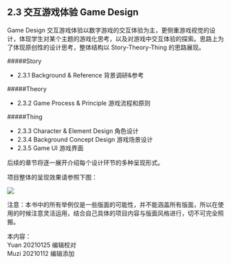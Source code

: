 ## 2.3 交互游戏体验 Game Design
Game Design 交互游戏体验以数字游戏的交互体验为主，更侧重游戏视觉的设计，体现学生对某个主题的游戏化思考，以及对游戏中交互体验的探索。思路上为了体现原创性的设计思考，整体结构以 Story-Theory-Thing 的思路展现。

#####Story
* 2.3.1 Background & Reference 背景调研&参考


#####Theory
* 2.3.2 Game Process & Principle 游戏流程和原则


#####Thing
* 2.3.3 Character & Element Design 角色设计
* 2.3.4 Background Concept Design 游戏场景设计
* 2.3.5 Game UI 游戏界面



后续的章节将逐一展开介绍每个设计环节的多种呈现形式。

项目整体的呈现效果请参照下图：

![](http://kitpic.makebi.net/2021/ixd_game.jpg)

注意：本书中的所有举例仅是一些版面的可能性，并不能涵盖所有版面，所以在使用的时候注意灵活运用，结合自己具体的项目内容与版面风格进行，切不可完全照搬。

本内容：  
Yuan 20210125 编辑校对  
Muzi 20210112 编辑添加
